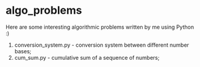 # algo_problems
Here are some interesting algorithmic problems written by me using Python :)

1. conversion_system.py - conversion system between different number bases;
2. cum_sum.py - cumulative sum of a sequence of numbers;

